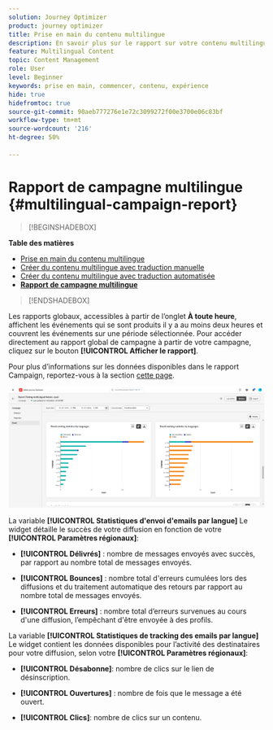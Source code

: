 ```yaml
---
solution: Journey Optimizer
product: journey optimizer
title: Prise en main du contenu multilingue
description: En savoir plus sur le rapport sur votre contenu multilingue dans Journey Optimizer
feature: Multilingual Content
topic: Content Management
role: User
level: Beginner
keywords: prise en main, commencer, contenu, expérience
hide: true
hidefromtoc: true
source-git-commit: 90aeb777276e1e72c3099272f00e3700e06c83bf
workflow-type: tm+mt
source-wordcount: '216'
ht-degree: 50%

---
```


# Rapport de campagne multilingue {#multilingual-campaign-report}

>[!BEGINSHADEBOX]

**Table des matières**

* [Prise en main du contenu multilingue](multilingual-gs.md)
* [Créer du contenu multilingue avec traduction manuelle](multilingual-manual.md)
* [Créer du contenu multilingue avec traduction automatisée](multilingual-automated.md)
* **[Rapport de campagne multilingue](multilingual-report.md)**

>[!ENDSHADEBOX]

Les rapports globaux, accessibles à partir de l’onglet **À toute heure**, affichent les événements qui se sont produits il y a au moins deux heures et couvrent les événements sur une période sélectionnée. Pour accéder directement au rapport global de campagne à partir de votre campagne, cliquez sur le bouton **[!UICONTROL Afficher le rapport]**.

Pour plus d’informations sur les données disponibles dans le rapport Campaign, reportez-vous à la section [cette page](../reports/campaign-global-report.md).

![](assets/report_multilingual.png)

La variable **[!UICONTROL Statistiques d&#39;envoi d&#39;emails par langue]** Le widget détaille le succès de votre diffusion en fonction de votre **[!UICONTROL Paramètres régionaux]**:

* **[!UICONTROL Délivrés]** : nombre de messages envoyés avec succès, par rapport au nombre total de messages envoyés.

* **[!UICONTROL Bounces]** : nombre total d&#39;erreurs cumulées lors des diffusions et du traitement automatique des retours par rapport au nombre total de messages envoyés.

* **[!UICONTROL Erreurs]** : nombre total d’erreurs survenues au cours d&#39;une diffusion, l’empêchant d&#39;être envoyée à des profils.

La variable **[!UICONTROL Statistiques de tracking des emails par langue]** Le widget contient les données disponibles pour l’activité des destinataires pour votre diffusion, selon votre **[!UICONTROL Paramètres régionaux]**:

* **[!UICONTROL Désabonne]**: nombre de clics sur le lien de désinscription.

* **[!UICONTROL Ouvertures]** : nombre de fois que le message a été ouvert.

* **[!UICONTROL Clics]**: nombre de clics sur un contenu.
